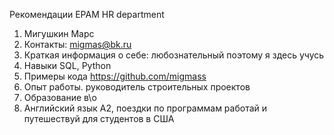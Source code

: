 Рекомендации EPAM HR department

   1. Мигушкин Марс
   2. Контакты: migmas@bk.ru
   3. Краткая информация о себе: любознательный поэтому я здесь учусь 
   4. Навыки SQL, Python
   5. Примеры кода https://github.com/migmass
   6. Опыт работы. руководитель строительных проектов
   7. Образование в\о 
   8. Английский язык А2, поездки по программам работай и путешествуй для студентов в США
